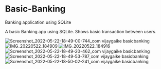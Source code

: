 # Basic-Banking
Banking application using SQLite

A basic Banking app using SQLite. Shows basic transaction between users.

![Screenshot_2022-05-22-18-49-00-744_com vijaygaike basicbanking](https://user-images.githubusercontent.com/101310399/169698108-8d71deb5-489b-48b4-80f5-cd8feb20fc74.jpg)
![IMG_20220522_184909](https://user-images.githubusercontent.com/101310399/169698116-db71e73a-e2ae-4177-aedb-cefe8d11581f.jpg)
![IMG_20220522_184916](https://user-images.githubusercontent.com/101310399/169698119-6d0524eb-46ca-4973-b077-26fbb67cc972.jpg)
![Screenshot_2022-05-22-18-49-20-462_com vijaygaike basicbanking](https://user-images.githubusercontent.com/101310399/169698124-556a2ba7-c760-4790-9843-3a7ee7457d8b.jpg)
![Screenshot_2022-05-22-18-49-53-787_com vijaygaike basicbanking](https://user-images.githubusercontent.com/101310399/169698130-ff6fee74-205e-4908-bcdf-7a91cc4f20f8.jpg)
![Screenshot_2022-05-22-18-50-02-241_com vijaygaike basicbanking](https://user-images.githubusercontent.com/101310399/169698134-aee62d2a-bbad-43bc-9fb2-b0d647291a8c.jpg)
